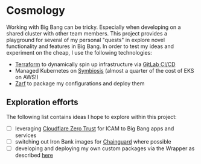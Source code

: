# Cosmology

Working with Big Bang can be tricky. Especially when developing on a shared cluster with other team members. This project provides a playground for several of my personal "quests" in explore novel functionality and features in Big Bang. In order to test my ideas and experiment on the cheap, I use the following technologies:

- [Terraform](https://www.terraform.io) to dynamically spin up infrastructure via [GitLab CI/CD](https://docs.gitlab.com/ee/ci/)
- Managed Kubernetes on [Symbiosis](https://symbiosis.host) (almost a quarter of the cost of EKS on AWS!)
- [Zarf](https://github.com/defenseunicorns/zarf) to package my configurations and deploy them

## Exploration efforts

The following list contains ideas I hope to explore within this project:

- [ ] leveraging [Cloudflare Zero Trust](https://www.cloudflare.com/zero-trust/) for ICAM to Big Bang apps and services
- [ ] switching out Iron Bank images for [Chainguard](https://www.chainguard.dev) where possible
- [ ] developing and deploying my own custom packages via the Wrapper as described [here](https://docs-bigbang.dso.mil/latest/docs/guides/deployment-scenarios/extra-package-deployment/)
